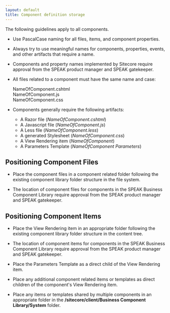 ```yaml
---
layout: default
title: Component definition storage
---
```


The following guidelines apply to all components.

- Use PascalCase naming for all files, items, and component properties.

- Always try to use meaningful names for components, properties, events, and other artifacts that require a name.

- Components and property names implemented by Sitecore require approval from the SPEAK product manager and SPEAK gatekeeper.

- All files related to a component must have the same name and case:

    NameOfComponent.cshtml  
    NameOfComponent.js  
    NameOfComponent.css

- Components generally require the following artifacts:

    + A Razor file (*NameOfComponent.cshtml*)  
    + A Javascript file (*NameOfComponent.js*)
    + A Less file (*NameOfComponent.less*)
    + A generated Stylesheet (*NameOfComponent.css*)
    + A View Rendering item (*NameOfComponent*)
    + A Parameters Template (*NameOfComponent Parameters*)

## Positioning Component Files ##

- Place the component files in a component related folder following the existing component library folder structure in the file system.

- The location of component files for components in the SPEAK Business Component Library require approval from the SPEAK product manager and SPEAK gatekeeper.

## Positioning Component Items ##

- Place the View Rendering item in an appropriate folder following the existing component library folder structure in the content tree.

- The location of component items for components in the SPEAK Business Component Library require approval from the SPEAK product manager and SPEAK gatekeeper.

- Place the Parameters Template as a direct child of the View Rendering item.

- Place any additional component related items or templates as direct children of the component's View Rendering item.

- Place any items or templates shared by multiple components in an appropriate folder in the **/sitecore/client/Business Component Library/System** folder.
